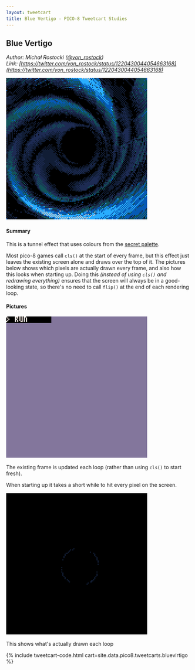 ```yaml
---
layout: tweetcart
title: Blue Vertigo - PICO-8 Tweetcart Studies
---
```


## Blue Vertigo

_Author: Michał Rostocki ([@von_rostock](https://twitter.com/von_rostock))_<br>
_Link: [https://twitter.com/von_rostock/status/1220430044054663168](https://twitter.com/von_rostock/status/1220430044054663168)_

<img class="screenie" src="/img/tweetcarts/bluevirtigo.gif" alt="Blue Virtigo">

#### Summary
This is a tunnel effect that uses colours from the [secret palette](https://youtu.be/AsVzk6kCAJY).

Most pico-8 games call `cls()` at the start of every frame, but this effect just leaves the existing screen alone and draws over the top of it. The pictures below shows which pixels are actually drawn every frame, and also how this looks when starting up. Doing this _(instead of using `cls()` and redrawing everything)_ ensures that the screen will always be in a good-looking state, so there's no need to call `flip()` at the end of each rendering loop.

#### Pictures
<div class="halfgrid">

<div>
<img src="/img/tweetcarts/bluevirtigo-startup.gif">
<p>The existing frame is updated each loop (rather than using <code>cls()</code> to start fresh).</p>
<p>When starting up it takes a short while to hit every pixel on the screen.</p>
</div>

<div>
<img src="/img/tweetcarts/bluevirtigo-cls-loop.gif">
<p>This shows what's actually drawn each loop</p>
</div>

</div>

{% include tweetcart-code.html cart=site.data.pico8.tweetcarts.bluevirtigo %}
